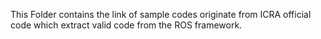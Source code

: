 This Folder contains the link of sample codes originate from ICRA official code which extract valid code from the ROS framework.

